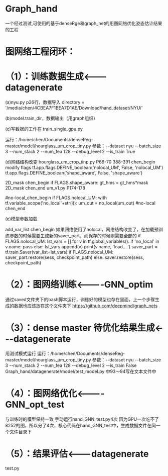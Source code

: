# Graph_hand
一个经过测试,可使用的基于denseRge和graph_net的用图网络优化姿态估计结果的工程
# 图网络工程闭环：
# （1）：训练数据生成<---datagenerate

(a)nyu.py p26行，数据导入
directory = '/media/chen/4CBEA7F1BEA7D1AE/Download/hand_dataset/NYU/'

(b)model.train_dir，数据输出（用graph组织）

(c)写数据的工作在 train_single_gpu.py

运行：/home/chen/Documents/denseReg-master/model/hourglass_um_crop_tiny.py
参数：--dataset nyu --batch_size 3 --num_stack 2 --num_fea 128 --debug_level 2 --is_train True

(d)网络结构改变
hourglass_um_crop_tinp.py P66-70   388-391
chen_begin modify flags
tf.app.flags.DEFINE_boolean('nolocal_UM', False,
                            'nolocal_UM')
tf.app.flags.DEFINE_boolean('shape_aware', False,
                            'shape_aware')

2D_mask chen_begin
if FLAGS.shape_aware:
    gt_hms = gt_hms*mask
2D_mask chen_end
um_v1.py  P174-178

#no-local_chen_begin
if FLAGS.nolocal_UM:
    with tf.variable_scope('no_local'+str(i)):
        um_out = no_local(um_out)
#no-local chen_end

(e)模型参数加载

add_var_list chen_begin  如果网络使用了nolocal，网络结构改变了，在加载预训练参数的时候需要生成新的saver_part，而保存的时候则需要全部的
if FLAGS.nolocal_UM:
    lst_vars = []
    for v in tf.global_variables():
        if 'no_local' in v.name:
            pass
        else:
            lst_vars.append(v)
            print(v.name, 'load....')
    saver_part = tf.train.Saver(var_list=lst_vars)
if FLAGS.nolocal_UM:
    saver_part.restore(sess, checkpoint_path)
else:
    saver.restore(sess, checkpoint_path)


# （2）：图网络训练<----GNN_optim
通过saved文件夹下的bash脚本运行，训练好的模型也存在里面，上一个步骤生成的数据也应该放在这个文件夹下
https://github.com/deepmind/graph_nets
# （3）：dense master 待优化结果生成<---datagenerate
用测试模式运行
运行：/home/chen/Documents/denseReg-master/model/hourglass_um_crop_tiny.py
参数：--dataset nyu --batch_size 3 --num_stack 2 --num_fea 128 --debug_level 2 --is_train False
Graph_hand/datagenerate/model/test_model.py 中93～94写在文本文件中

# （4）：图网络优化<----GNN_opt_test
与训练时的模型保持一致
手动运行hand_GNN_test.py4次
因为GPU一次吃不了8252的图，所以分了4次，核心代码在hand_GNN_test中，生成数据文件在同一个文件目录下
# （5）：结果评估<---datagenerate
test.py

